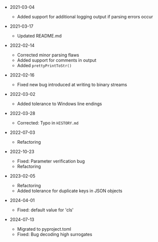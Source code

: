* 2021-03-04
	* Added support for additional logging output if parsing errors occur

* 2021-03-17
	* Updated README.md

* 2022-02-14
	* Corrected minor parsing flaws
	* Added support for comments in output
	* Added `prettyPrintToStr()`

* 2022-02-16
	* Fixed new bug introduced at writing to binary streams

* 2022-03-02
	* Added tolerance to Windows line endings

* 2022-03-28
	* Corrected: Typo in `HISTORY.md`

* 2022-07-03
	* Refactoring

* 2022-10-23
	* Fixed: Parameter verification bug
	* Refactoring

* 2023-02-05
	* Refactoring
	* Added tolerance for duplicate keys in JSON objects

* 2024-04-01
	* Fixed: default value for 'cls'

* 2024-07-13
	* Migrated to pyproject.toml
	* Fixed: Bug decoding high surrogates

